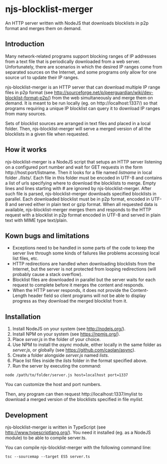 njs-blocklist-merger
====================

An HTTP server written with NodeJS that downloads blocklists in p2p format and merges them on demand.

Introduction
------------

Many network-related programs support blocking ranges of IP addresses from a text file that is periodically downloaded from a web server. Unfortunately, there are scenarios in which the desired IP ranges come from separated sources on the Internet, and some programs only allow for one source url to update their IP ranges.

njs-blocklist-merger is an HTTP server that can download multiple IP range files in p2p format (see http://sourceforge.net/p/peerguardian/wiki/dev-blocklist-format-p2p/) from the web simultaneously and merge them on demand. It is meant to be run locally (eg. on http://localhost:1337/) so that programs requiring a unique IP blocklist can query it to download IP ranges from many sources.

Sets of blocklist sources are arranged in text files and placed in a local folder. Then, njs-blocklist-merger will serve a merged version of all the blocklists in a given file when requested.

How it works
------------

njs-blocklist-merger is a NodeJS script that setups an HTTP server listening on a configured port number and wait for GET requests in the form http://host:port/listname. Then it looks for a file named _listname_ in local folder _./lists/_. Each file in this folder must be encoded in UTF-8 and contains a list of urls specifying where to download the blocklists to merge. Empty lines and lines starting with # are ignored by njs-blocklist-merger. After such file is parsed, njs-blocklist-merger downloads specified blocklists in parallel. Each downloaded blocklist must be in p2p format, encoded in UTF-8 and served either in plain text or gzip format. When all requested data is available, njs-blocklist-merger merges them and responds to the HTTP request with a blocklist in p2p format encoded in UTF-8 and served in plain text with MIME type text/plain.

Kown bugs and limitations
-------------------------

* Exceptions need to be handled in some parts of the code to keep the server live through some kinds of failures like problems accessing local list files, etc.
* HTTP redirections are handled when downloading blocklists from the Internet, but the server is not protected from looping redirections (will probably cause a stack overflow).
* Blocklist files are downloaded in parallel but the server waits for each request to complete before it merges the content and responds.
* When the HTTP server responds, it does not provide the Content-Length header field so client programs will not be able to display progress as they download the merged blocklist from it.

Installation
------------

1. Install NodeJS on your system (see http://nodejs.org/).
2. Install NPM on your system (see https://npmjs.org/).
3. Place _server.js_ in the folder of your choice.
4. Use NPM to install the _async_ module, either locally in the same folder as _server.js_, or globally (see https://github.com/caolan/async).
5. Create a folder alongside _server.js_ named _lists_.
6. Place list files inside the _lists_ folder in the format specified above.
7. Run the server by executing the command:

````````
node /path/to/folder/server.js host=localhost port=1337
````````

You can customize the host and port numbers.

Then, any program can then request http://localhost:1337/mylist to download a merged version of the blocklists specified in file _mylist_.

Development
-----------

njs-blocklist-merger is written in TypeScript (see http://www.typescriptlang.org/). You need it installed (eg. as a NodeJS module) to be able to compile server.ts.

You can compile njs-blocklist-merger with the following command line:
````
tsc --sourcemap --target ES5 server.ts
````

